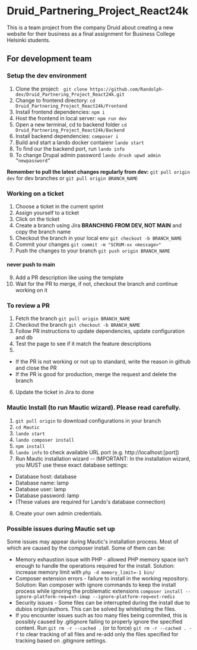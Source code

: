 # Druid_Partnering_Project_React24k
This is a team project from the company Druid about creating a new website for their business as a final assignment for Business College Helsinki students.

## For development team

### Setup the dev environment
1. Clone the project: ``` git clone https://github.com/Randolph-dev/Druid_Partnering_Project_React24k.git```
2. Change to frontend directory: ```cd Druid_Partnering_Project_React24k/Frontend```
3. Install frontend dependencies: ```npm i```
4. Host the frontend in local server: ```npm run dev```
5. Open a new terminal, cd to backend folder ```cd Druid_Partnering_Project_React24k/Backend```
6. Install backend dependencies: ```composer i```
7. Build and start a lando docker contaienr ```lando start```
8. To find our the backend port, run ```lando info```
9. To change Drupal admin password ```lando drush upwd admin ”newpassword”```

**Remember to pull the latest changes regularly from dev:** ```git pull origin dev``` for dev branches or ```git pull origin BRANCH_NAME```

### Working on a ticket
1. Choose a ticket in the current sprint
2. Assign yourself to a ticket
3. Click on the ticket
4. Create a branch using Jira **BRANCHING FROM DEV, NOT MAIN** and copy the branch name
5. Checkout the branch in your local env ```git checkout -b BRANCH_NAME```
6. Commit your changes ```git commit -m "SCRUM-xx <message>"```
7. Push the changes to your branch ```git push origin BRANCH_NAME```
#### **never push to main**
9. Add a PR description like using the template
10. Wait for the PR to merge, if not, checkout the branch and continue working on it

### To review a PR
1. Fetch the branch ```git pull origin BRANCH_NAME```
2. Checkout the branch ```git checkout -b BRANCH_NAME```
3. Follow PR instructions to update dependencies, update configuration and db
4. Test the page to see if it match the feature descriptions
5. 
- If the PR is not working or not up to standard, write the reason in github and close the PR
- If the PR is good for production, merge the request and delete the branch
6. Update the ticket in Jira to done

### Mautic Install (to run Mautic wizard). Please read carefully.

1. ```git pull origin``` to download configurations in your branch
2. ```cd Mautic```
3. ```lando start```
4. ```lando composer install```
5. ```npm install```
6. ```lando info``` to check available URL port (e.g. http://localhost:[port])
7. Run Mautic installation wizard
-- IMPORTANT: In the installation wizard, you MUST use these exact database settings:
   
- Database host: database
- Database name: lamp
- Database user: lamp
- Database password: lamp
- (These values are required for Lando's database connection)

8. Create your own admin credentials.

### Possible issues during Mautic set up
Some issues may appear during Mautic's installation process. Most of which are caused by the composer install. Some of them can be:
- Memory exhaustion issue with PHP - allowed PHP memory space isn't enough to handle the operations required for the install. Solution: increase memory limit with ```php -d memory_limit=-1 bin/ ```
- Composer extension errors - failure to install in the working repository. Solution: Ran composer with ignore commands to keep the install process while ignoring the problematic extensions ```composer install --ignore-platform-req=ext-imap --ignore-platform-req=ext-redis```
- Security issues - Some files can be interrupted during the install due to dubios origin/authors. This can be solved by whitelisting the files.
- If you encounter issues such as too many files being commited, this is possibly caused by .gitignore failing to properly ignore the specified content. Run ```git rm -r --cached .``` (or to force) ```git rm -r --cached . -f``` to clear tracking of all files and re-add only the files specified for tracking based on .gitignore settings. 
